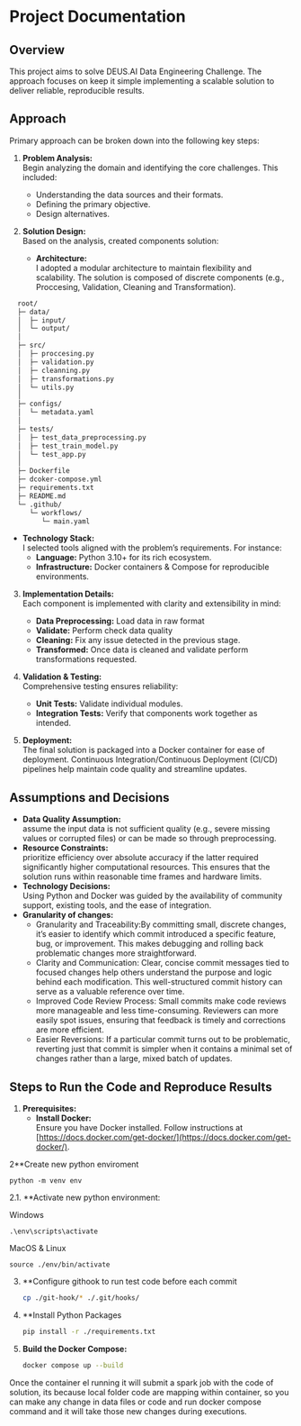 # Project Documentation

## Overview

This project aims to solve DEUS.AI Data Engineering Challenge. The approach focuses on keep it simple implementing a scalable solution to deliver reliable, reproducible results.

## Approach

Primary approach can be broken down into the following key steps:

1. **Problem Analysis:**  
   Begin analyzing the domain and identifying the core challenges. This included:
   - Understanding the data sources and their formats.
   - Defining the primary objective.
   - Design alternatives.

2. **Solution Design:**  
   Based on the analysis, created components solution:
   - **Architecture:**  
     I adopted a modular architecture to maintain flexibility and scalability. The solution is composed of discrete components (e.g., Proccesing, Validation, Cleaning and Transformation).
  ```bash
    root/
    ├─ data/
    │  ├─ input/
    │  └─ output/
    │
    ├─ src/
    │  ├─ proccesing.py
    │  ├─ validation.py
    │  ├─ cleanning.py
    │  ├─ transformations.py
    │  └─ utils.py
    │
    ├─ configs/
    │  └─ metadata.yaml
    │
    ├─ tests/
    │  ├─ test_data_preprocessing.py
    │  ├─ test_train_model.py
    │  └─ test_app.py
    │
    ├─ Dockerfile
    ├─ dcoker-compose.yml
    ├─ requirements.txt
    ├─ README.md
    └─ .github/
       └─ workflows/
          └─ main.yaml
   ```   

  - **Technology Stack:**  
    I selected tools aligned with the problem’s requirements. For instance:
    - **Language:** Python 3.10+ for its rich ecosystem.
    - **Infrastructure:** Docker containers & Compose for reproducible environments.

3. **Implementation Details:**  
   Each component is implemented with clarity and extensibility in mind:
   - **Data Preprocessing:** Load data in raw format 
   - **Validate:** Perform check data quality
   - **Cleaning:** Fix any issue detected in the previous stage.  
   - **Transformed:** Once data is cleaned and validate perform transformations requested.   
  
4. **Validation & Testing:**  
   Comprehensive testing ensures reliability:
   - **Unit Tests:** Validate individual modules.  
   - **Integration Tests:** Verify that components work together as intended.  
   
5. **Deployment:**  
   The final solution is packaged into a Docker container for ease of deployment. Continuous Integration/Continuous Deployment (CI/CD) pipelines help maintain code quality and streamline updates.

## Assumptions and Decisions

- **Data Quality Assumption:**  
   assume the input data is not sufficient quality (e.g., severe missing values or corrupted files) or can be made so through preprocessing.
- **Resource Constraints:**  
  prioritize efficiency over absolute accuracy if the latter required significantly higher computational resources. This ensures that the solution runs within reasonable time frames and hardware limits.
- **Technology Decisions:**  
  Using Python and Docker was guided by the availability of community support, existing tools, and the ease of integration.
- **Granularity of changes:**
  - Granularity and Traceability:By committing small, discrete changes, it’s easier to identify which commit introduced a specific feature, bug, or improvement. This makes debugging and rolling back problematic changes more straightforward.
  - Clarity and Communication: Clear, concise commit messages tied to focused changes help others understand the purpose and logic behind each modification. This well-structured commit history can serve as a valuable reference over time.
  - Improved Code Review Process: Small commits make code reviews more manageable and less time-consuming. Reviewers can more easily spot issues, ensuring that feedback is timely and corrections are more efficient.
  - Easier Reversions: If a particular commit turns out to be problematic, reverting just that commit is simpler when it contains a minimal set of changes rather than a large, mixed batch of updates.


## Steps to Run the Code and Reproduce Results

1. **Prerequisites:**
   - **Install Docker:**  
     Ensure you have Docker installed. Follow instructions at [https://docs.docker.com/get-docker/](https://docs.docker.com/get-docker/).

2**Create new python enviroment 
  
    python -m venv env

2.1. **Activate new python environment: 

Windows

    .\env\scripts\activate

MacOS & Linux
    
    source ./env/bin/activate

3. **Configure githook to run test code before each commit 

    ```bash
    cp ./git-hook/* ./.git/hooks/
    ```

4. **Install Python Packages  
    ```bash 
   pip install -r ./requirements.txt
   ```

5. **Build the Docker Compose:**
   ```bash
   docker compose up --build
    ```
Once the container el running it will submit a spark job with the code of solution, its because local folder code are mapping within container, so you can make any change in data files or code and run docker compose command and it will take those new changes during executions. 


